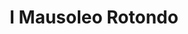 ---
title: I Mausoleo Rotondo

mediaPath: /videos/mr_13_fllia2-1080p.mp4
mediaPosition:  [296040.2432447413,4633999.123614633,131.71465940634963]
mediaRotation:  [0.5234276249928073,0.5319466352242868,0.4744515560353749,0.4668533170531835]
mediaScale: 1
cameraFOV: 36

cameraPosition:  [296043.8193558778,4633999.181351332,131.30466475675885]
cameraTarget:  [296042.02592291054,4633999.152396164,131.51027859058513]

animationEntry: 2000
---